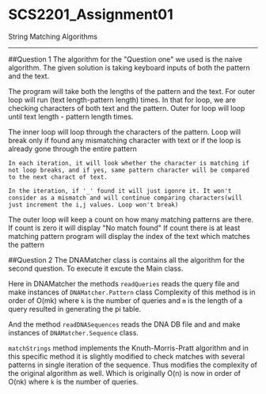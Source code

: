 # SCS2201_Assignment01
String Matching Algorithms
****
##Question 1
The algorithm for the "Question one"  we used is the naive algorithm. 
The given solution is taking keyboard inputs of both the pattern and the text.

The program will take both the lengths of the pattern and the text. 
For outer loop will run (text length-pattern length) times. In that for loop, we are checking characters of both text and the pattern. Outer for loop will loop until text length - pattern length times.

<!-- The reason behind that is; assume we have text ABCDABF and pattern AB -->
The inner loop will loop through the characters of the pattern.
    Loop will break only if found any mismatching character with text or if the loop is already gone through the entire pattern

    In each iteration, it will look whether the character is matching if not loop breaks, and if yes, same pattern character will be compared to the next charact of text.

    In the iteration, if '_' found it will just igonre it. It won't consider as a mismatch and will continue comparing characters(will just increment the i,j values. Loop won't break)

The outer loop will keep a count on how many matching patterns are there. 
If count is zero it will display "No match found" 
If count there is at least matching pattern program will display the index of the text which matches the pattern

##Question 2
The DNAMatcher class is contains all the algorithm for the second question.
To execute it excute the Main class.

Here in DNAMatcher the methods `readQueries` reads the query file and make instances of `DNAMatcher.Pattern` class
Complexity of this method is in order of O(mk) where `k` is the number of queries and `m` is 
the length of a query resulted in generating the pi table.

And the method `readDNASequences` reads the DNA DB file and and make instances of `DNAMatcher.Sequence` class.

`matchStrings` method implements the Knuth-Morris-Pratt algorithm and in this specific method it is
slightly modified to check matches with several patterns in single iteration of the sequence.
Thus modifies the complexity of the original algorithm as well. Which is originally O(n) is now in
order of O(nk) where `k` is the number of queries.